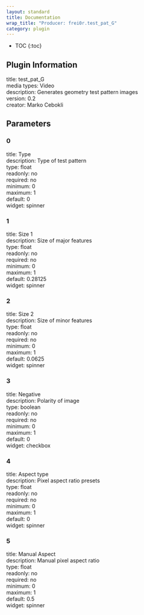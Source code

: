 ```yaml
---
layout: standard
title: Documentation
wrap_title: "Producer: frei0r.test_pat_G"
category: plugin
---
```

* TOC
{:toc}

## Plugin Information

title: test_pat_G  
media types:
Video  
description: Generates geometry test pattern images  
version: 0.2  
creator: Marko Cebokli  

## Parameters

### 0

title: Type    
description:
Type of test pattern  
type: float  
readonly: no  
required: no  
minimum: 0  
maximum: 1  
default: 0  
widget: spinner  

### 1

title: Size 1    
description:
Size of major features  
type: float  
readonly: no  
required: no  
minimum: 0  
maximum: 1  
default: 0.28125  
widget: spinner  

### 2

title: Size 2    
description:
Size of minor features  
type: float  
readonly: no  
required: no  
minimum: 0  
maximum: 1  
default: 0.0625  
widget: spinner  

### 3

title: Negative    
description:
Polarity of image  
type: boolean  
readonly: no  
required: no  
minimum: 0  
maximum: 1  
default: 0  
widget: checkbox  

### 4

title: Aspect type    
description:
Pixel aspect ratio presets  
type: float  
readonly: no  
required: no  
minimum: 0  
maximum: 1  
default: 0  
widget: spinner  

### 5

title: Manual Aspect    
description:
Manual pixel aspect ratio  
type: float  
readonly: no  
required: no  
minimum: 0  
maximum: 1  
default: 0.5  
widget: spinner  

